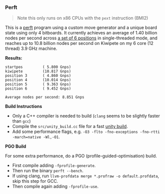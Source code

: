 ### Perft

> Note this only runs on x86 CPUs with the `pext` instruction (BMI2)

This is a [perft](https://www.chessprogramming.org/Perft) program using a custom move generator and a unique board state
using only 4 bitboards. It currently achieves an average of 1.40 billion nodes per second across
[a set of 6 positions](https://www.chessprogramming.org/Perft_Results) in single-threaded mode, and reaches up to 10.8
billion nodes per second on Kiwipete on my 6 core (12 thread) 3.9 GHz machine.

**Results:**
```
startpos         ( 5.800 Gnps)
kiwipete         (10.817 Gnps)
position 3       ( 4.860 Gnps)
position 4       (10.014 Gnps)
position 5       ( 9.363 Gnps)
position 6       ( 9.452 Gnps)

Average nodes per second: 8.851 Gnps
```

**Build Instructions**

- Only a C++ compiler is needed to build (`clang` seems to be slightly faster than `gcc`)
- Compile the `src/unity_build.cc` file for a fast [unity build](https://en.wikipedia.org/wiki/Unity_build).
- Add some performance flags, e.g. `-O3 -flto -fno-exceptions -fno-rtti -march=native -Wl,-O1`.

**PGO Build**

For some extra performance, do a PGO (profile-guided-optimisation) build.
- First compile adding `-fprofile-generate`.
- Then run the binary `perft --bench`.
- If using clang, run `llvm-profdata merge *.profraw -o default.profdata`, skip this step for GCC.
- Then compile again adding `-fprofile-use`.
